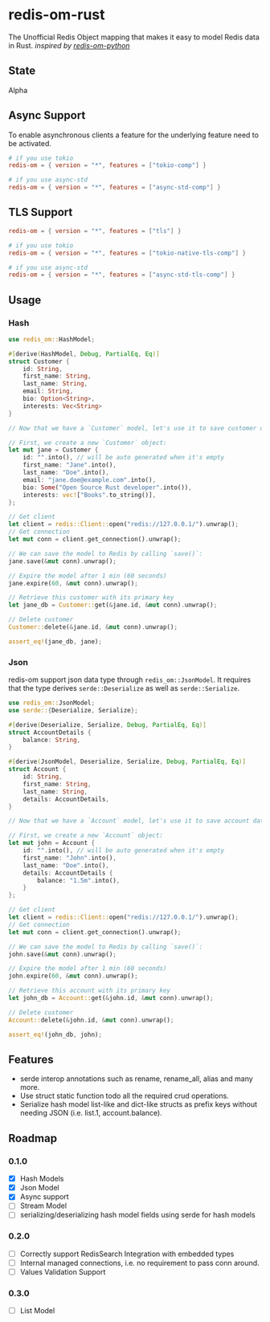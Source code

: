# redis-om-rust

The Unofficial Redis Object mapping that makes it easy to model Redis data in Rust. _inspired by [redis-om-python](https://github.com/redis/redis-om-python)_

## State

Alpha

## Async Support

To enable asynchronous clients a feature for the underlying feature need to be activated.

```toml
# if you use tokio
redis-om = { version = "*", features = ["tokio-comp"] }

# if you use async-std
redis-om = { version = "*", features = ["async-std-comp"] }
```

## TLS Support
```toml
redis-om = { version = "*", features = ["tls"] }

# if you use tokio
redis-om = { version = "*", features = ["tokio-native-tls-comp"] }

# if you use async-std
redis-om = { version = "*", features = ["async-std-tls-comp"] }
```

## Usage

### Hash

```rust
use redis_om::HashModel;

#[derive(HashModel, Debug, PartialEq, Eq)]
struct Customer {
    id: String,
    first_name: String,
    last_name: String,
    email: String,
    bio: Option<String>,
    interests: Vec<String>
}

// Now that we have a `Customer` model, let's use it to save customer data to Redis.

// First, we create a new `Customer` object:
let mut jane = Customer {
    id: "".into(), // will be auto generated when it's empty
    first_name: "Jane".into(),
    last_name: "Doe".into(),
    email: "jane.doe@example.com".into(),
    bio: Some("Open Source Rust developer".into()),
    interests: vec!["Books".to_string()],
};

// Get client
let client = redis::Client::open("redis://127.0.0.1/").unwrap();
// Get connection
let mut conn = client.get_connection().unwrap();

// We can save the model to Redis by calling `save()`:
jane.save(&mut conn).unwrap();

// Expire the model after 1 min (60 seconds)
jane.expire(60, &mut conn).unwrap();

// Retrieve this customer with its primary key
let jane_db = Customer::get(&jane.id, &mut conn).unwrap();

// Delete customer
Customer::delete(&jane.id, &mut conn).unwrap();

assert_eq!(jane_db, jane);
```

### Json

redis-om support json data type through `redis_om::JsonModel`. It requires that the type
derives `serde::Deserialize` as well as `serde::Serialize`.

```rust
use redis_om::JsonModel;
use serde::{Deserialize, Serialize};

#[derive(Deserialize, Serialize, Debug, PartialEq, Eq)]
struct AccountDetails {
    balance: String,
}

#[derive(JsonModel, Deserialize, Serialize, Debug, PartialEq, Eq)]
struct Account {
    id: String,
    first_name: String,
    last_name: String,
    details: AccountDetails,
}

// Now that we have a `Account` model, let's use it to save account data to Redis.

// First, we create a new `Account` object:
let mut john = Account {
    id: "".into(), // will be auto generated when it's empty
    first_name: "John".into(),
    last_name: "Doe".into(),
    details: AccountDetails {
        balance: "1.5m".into(),
    }
};

// Get client
let client = redis::Client::open("redis://127.0.0.1/").unwrap();
// Get connection
let mut conn = client.get_connection().unwrap();

// We can save the model to Redis by calling `save()`:
john.save(&mut conn).unwrap();

// Expire the model after 1 min (60 seconds)
john.expire(60, &mut conn).unwrap();

// Retrieve this account with its primary key
let john_db = Account::get(&john.id, &mut conn).unwrap();

// Delete customer
Account::delete(&john.id, &mut conn).unwrap();

assert_eq!(john_db, john);
```

## Features

- serde interop annotations such as rename, rename_all, alias and many more.
- Use struct static function todo all the required crud operations.
- Serialize hash model list-like and dict-like structs as prefix keys without needing JSON
  (i.e. list.1, account.balance).


## Roadmap

### 0.1.0

- [x] Hash Models
- [x] Json Model
- [x] Async support
- [ ] Stream Model
- [ ] serializing/deserializing hash model fields using serde for hash models

### 0.2.0
- [ ] Correctly support RedisSearch Integration with embedded types
- [ ] Internal managed connections, i.e. no requirement to pass conn around.
- [ ] Values Validation Support

### 0.3.0
- [ ] List Model
